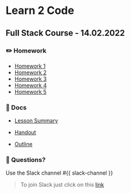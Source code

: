 # Learn 2 Code
## Full Stack Course - 14.02.2022
### ✏️ Homework

- [Homework 1](https://github.com/hamburgcodingschool/fullstack-2022-1_learn2code/blob/main/homework/homework_1.md)
- [Homework 2](https://github.com/hamburgcodingschool/fullstack-2022-1_learn2code/blob/main/homework/homework_2.md)
- [Homework 3](https://github.com/hamburgcodingschool/fullstack-2022-1_learn2code/blob/main/homework/homework_3.md)
- [Homework 4](https://github.com/hamburgcodingschool/fullstack-2022-1_learn2code/blob/main/homework/homework_4.md)
- [Homework 5](https://github.com/hamburgcodingschool/fullstack-2022-1_learn2code/blob/main/homework/homework_5.md)

### 📄 Docs

- [Lesson Summary](https://...)

- [Handout](https://...)

- [Outline](https://...)


### 🤔 Questions?

Use the Slack channel #{{ slack-channel }}

> To join Slack just click on this [link](https://hamburgcodingschool.slack.com/join/shared_invite/enQtMjczNDI3OTE4NzIwLTE2ZmNkNDk5YTg3MDFlOTY2ZmU2YzU5YTU4MTNhNDg4MTRhNTMwYzFiNTdlOTdhYzllYzg5YmVkYzljNWExY2U#/)
